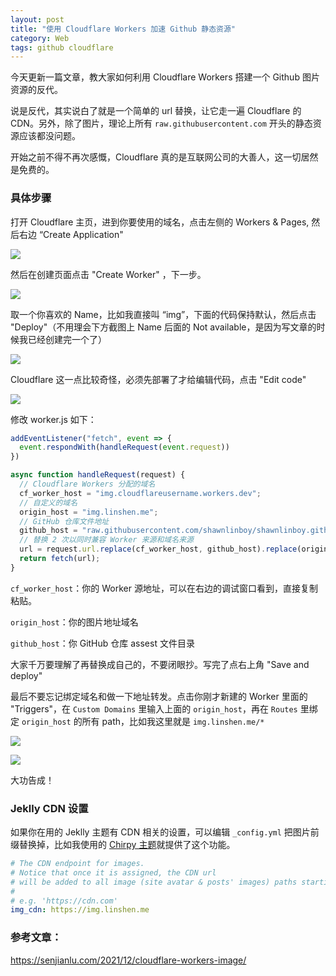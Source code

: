 ```yaml
---
layout: post
title: "使用 Cloudflare Workers 加速 Github 静态资源"
category: Web
tags: github cloudflare
---
```


今天更新一篇文章，教大家如何利用 Cloudflare Workers 搭建一个 Github 图片资源的反代。

说是反代，其实说白了就是一个简单的 url 替换，让它走一遍 Cloudflare 的 CDN。另外，除了图片，理论上所有 `raw.githubusercontent.com` 开头的静态资源应该都没问题。

开始之前不得不再次感慨，Cloudflare 真的是互联网公司的大善人，这一切居然是免费的。

### 具体步骤

打开 Cloudflare 主页，进到你要使用的域名，点击左侧的 Workers & Pages, 然后右边 “Create Application"

![](Capture-180.png)

然后在创建页面点击 "Create Worker" ，下一步。

![](Capture-181.png)

取一个你喜欢的 Name，比如我直接叫 “img”，下面的代码保持默认，然后点击 "Deploy"（不用理会下方截图上 Name 后面的 Not available，是因为写文章的时候我已经创建完一个了）

![](Capture-182.png)

Cloudflare 这一点比较奇怪，必须先部署了才给编辑代码，点击 "Edit code"

![](Capture-183.png)

修改 worker.js 如下：
```js
addEventListener("fetch", event => {
  event.respondWith(handleRequest(event.request))
})

async function handleRequest(request) {
  // Cloudflare Workers 分配的域名
  cf_worker_host = "img.cloudflareusername.workers.dev";
  // 自定义的域名
  origin_host = "img.linshen.me";
  // GitHub 仓库文件地址
  github_host = "raw.githubusercontent.com/shawnlinboy/shawnlinboy.github.io/main/assets/img/posts";
  // 替换 2 次以同时兼容 Worker 来源和域名来源
  url = request.url.replace(cf_worker_host, github_host).replace(origin_host, github_host);
  return fetch(url);
}
```

`cf_worker_host`：你的 Worker 源地址，可以在右边的调试窗口看到，直接复制粘贴。

`origin_host`：你的图片地址域名

`github_host`：你 GitHub 仓库 assest 文件目录

大家千万要理解了再替换成自己的，不要闭眼抄。写完了点右上角 "Save and deploy"

最后不要忘记绑定域名和做一下地址转发。点击你刚才新建的 Worker 里面的 "Triggers"，在 `Custom Domains` 里输入上面的 `origin_host`，再在 `Routes` 里绑定 `origin_host` 的所有 path，比如我这里就是 `img.linshen.me/*`

![](Capture-184.png)

![](Capture-185.png)

大功告成！

### Jeklly CDN 设置

如果你在用的 Jeklly 主题有 CDN 相关的设置，可以编辑 `_config.yml` 把图片前缀替换掉，比如我使用的 [Chirpy 主题](https://github.com/cotes2020/jekyll-theme-chirpy)就提供了这个功能。

```yaml
# The CDN endpoint for images.
# Notice that once it is assigned, the CDN url
# will be added to all image (site avatar & posts' images) paths starting with '/'
#
# e.g. 'https://cdn.com'
img_cdn: https://img.linshen.me
```

### 参考文章：

https://senjianlu.com/2021/12/cloudflare-workers-image/
